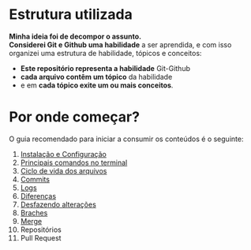 # Estrutura utilizada
**Minha ideia foi de decompor o assunto.**  
**Considerei Git e Github uma habilidade** a ser aprendida, e com isso organizei uma estrutura de habilidade, tópicos e conceitos:

* **Este repositório representa a habilidade** Git-Github
* **cada arquivo contêm um tópico** da habilidade
* e em **cada tópico exite um ou mais conceitos**.

# Por onde começar?
O guia recomendado para iniciar a consumir os conteúdos é o seguinte:

1. [Instalação e Configuração](InstalacaoEConfiguracao.md)
2. [Principais comandos no terminal](PrincipaisComandosNoTerminal.md)
3. [Ciclo de vida dos arquivos](CicloDeVidaDosArquivos.md)
4. [Commits](Commits.md)
5. [Logs](Logs.md)
6. [Diferenças](VisualizarDiferencas.md)
7. [Desfazendo alterações](DesfazendoAlteracoes.md)
8. [Braches](Branchs.md)
9. [Merge](Merge.md)
10. Repositórios
11. Pull Request